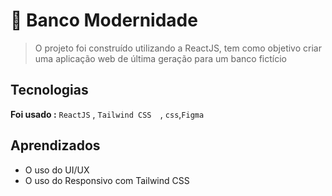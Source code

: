 # 🏦 Banco Modernidade
> O projeto foi construído utilizando a  ReactJS, tem como objetivo criar uma aplicação web de última geração para um banco fictício

##  Tecnologias

**Foi usado :**  `ReactJS` , `Tailwind CSS  `, `css`,`Figma`


## Aprendizados
* O uso do UI/UX 
* O uso do Responsivo com Tailwind CSS
